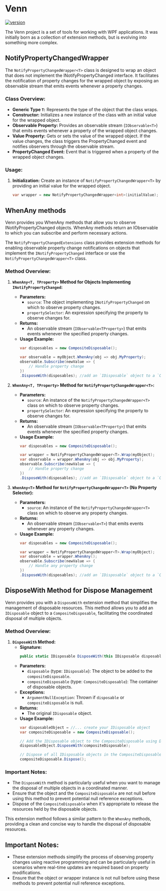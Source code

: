# Venn

[![version](https://img.shields.io/badge/version-1.0.1-yellow.svg)](https://semver.org)

The Venn project is a set of tools for working with WPF applications. It was initially born as a collection of extension methods, but is evolving into something more complex.

## NotifyPropertyChangedWrapper
The `NotifyPropertyChangedWrapper<T>` class is designed to wrap an object that does not implement the INotifyPropertyChanged interface. It facilitates the notification of property changes for the wrapped object by exposing an observable stream that emits events whenever a property changes.

### Class Overview:
- **Generic Type `T`:** Represents the type of the object that the class wraps.
- **Constructor:** Initializes a new instance of the class with an initial value for the wrapped object.
- **Observable Property:** Provides an observable stream (`IObservable<T>`) that emits events whenever a property of the wrapped object changes.
- **Value Property:** Gets or sets the value of the wrapped object. If the value changes, the class triggers the PropertyChanged event and notifies observers through the observable stream.
- **PropertyChanged Event:** Event that is triggered when a property of the wrapped object changes.

### Usage:
1. **Initialization:** Create an instance of `NotifyPropertyChangedWrapper<T>` by providing an initial value for the wrapped object.
   ```csharp
   var wrapper = new NotifyPropertyChangedWrapper<int>(initialValue);

## WhenAny methods
Venn provides you WhenAny methods that allow you to observe INotifyPropertyChanged objects. WhenAny methods return an IObservable to which you can subscribe and perform necessary actions.

The `NotifyPropertyChangedExtensions` class provides extension methods for enabling observable property change notifications on objects that implement the `INotifyPropertyChanged` interface or use the `NotifyPropertyChangedWrapper<T>` class.

### Method Overview:

1. **`WhenAny<T, TProperty>` Method for Objects Implementing `INotifyPropertyChanged`:**
   - **Parameters:**
     - `source`: The object implementing `INotifyPropertyChanged` on which to observe property changes.
     - `propertySelector`: An expression specifying the property to observe changes for.
   - **Returns:**
     - An observable stream (`IObservable<TProperty>`) that emits events whenever the specified property changes.
   - **Usage Example:**
     ```csharp
     var disposables = new CompositeDisposable();
     
     var observable = myObject.WhenAny(obj => obj.MyProperty);
     observable.Subscribe(newValue => {
         // Handle property change
     })
     .DisposeWith(disposables); //add an `IDisposable` object to a `CompositeDisposable`
     ```

2. **`WhenAny<T, TProperty>` Method for `NotifyPropertyChangedWrapper<T>`:**
   - **Parameters:**
     - `source`: An instance of the `NotifyPropertyChangedWrapper<T>` class on which to observe property changes.
     - `propertySelector`: An expression specifying the property to observe changes for.
   - **Returns:**
     - An observable stream (`IObservable<TProperty>`) that emits events whenever the specified property changes.
   - **Usage Example:**
     ```csharp
     var disposables = new CompositeDisposable();
     
     var wrapper = NotifyPropertyChangedWrapper<T>.Wrap(myObject);
     var observable = wrapper.WhenAny(obj => obj.MyProperty);
     observable.Subscribe(newValue => {
         // Handle property change
     })
     .DisposeWith(disposables); //add an `IDisposable` object to a `CompositeDisposable`
     ```

3. **`WhenAny<T>` Method for `NotifyPropertyChangedWrapper<T>` (No Property Selector):**
   - **Parameters:**
     - `source`: An instance of the `NotifyPropertyChangedWrapper<T>` class on which to observe any property changes.
   - **Returns:**
     - An observable stream (`IObservable<T>`) that emits events whenever any property changes.
   - **Usage Example:**
     ```csharp
     var disposables = new CompositeDisposable();

     var wrapper = NotifyPropertyChangedWrapper<T>.Wrap(myObject);
     var observable = wrapper.WhenAny();
     observable.Subscribe(newValue => {
         // Handle any property change
     })
     .DisposeWith(disposables); //add an `IDisposable` object to a `CompositeDisposable`
     ```
## DisposeWith Method for Dispose Management

Venn provides you with a `DisposeWith` extension method that simplifies the management of disposable resources. This method allows you to add an `IDisposable` object to a `CompositeDisposable`, facilitating the coordinated disposal of multiple objects.

### Method Overview:

1. **`DisposeWith` Method:**
   - **Signature:**
     ```csharp
     public static IDisposable DisposeWith(this IDisposable disposable, CompositeDisposable compositeDisposable)
     ```
   - **Parameters:**
     - `disposable` (type: `IDisposable`): The object to be added to the `compositeDisposable`.
     - `compositeDisposable` (type: `CompositeDisposable`): The container of disposable objects.
   - **Exceptions:**
     - `ArgumentNullException`: Thrown if `disposable` or `compositeDisposable` is null.
   - **Returns:**
     - The original `IDisposable` object.
   - **Usage Example:**
     ```csharp
     var disposableObject = //... create your IDisposable object
     var compositeDisposable = new CompositeDisposable();

     // Add the IDisposable object to the CompositeDisposable using DisposeWith
     disposableObject.DisposeWith(compositeDisposable);

     // Dispose of all IDisposable objects in the CompositeDisposable when needed
     compositeDisposable.Dispose();
     ```

### Important Notes:
- The `DisposeWith` method is particularly useful when you want to manage the disposal of multiple objects in a coordinated manner.
- Ensure that the object and the `CompositeDisposable` are not null before using this method to prevent potential null reference exceptions.
- Dispose of the `CompositeDisposable` when it's appropriate to release the resources held by the disposable objects.

This extension method follows a similar pattern to the `WhenAny` methods, providing a clean and concise way to handle the disposal of disposable resources.


## Important Notes:
- These extension methods simplify the process of observing property changes using reactive programming and can be particularly useful in scenarios where real-time updates are required based on property modifications.
- Ensure that the object or wrapper instance is not null before using these methods to prevent potential null reference exceptions.

